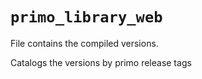 `primo_library_web`
===================
File contains the compiled versions.

Catalogs the versions by primo release tags
